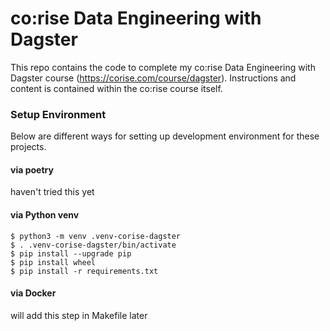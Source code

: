 # co:rise Data Engineering with Dagster

This repo contains the code to complete my co:rise Data Engineering with Dagster course (https://corise.com/course/dagster). Instructions and content is contained within the co:rise course itself.

### Setup Environment
Below are different ways for setting up development environment
for these projects.

#### via poetry
haven't tried this yet

#### via Python venv

```
$ python3 -m venv .venv-corise-dagster
$ . .venv-corise-dagster/bin/activate
$ pip install --upgrade pip
$ pip install wheel
$ pip install -r requirements.txt
```

#### via Docker
will add this step in Makefile later